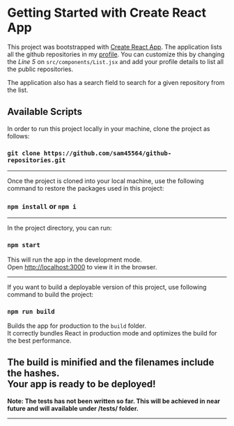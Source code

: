 # Getting Started with Create React App

This project was bootstrapped with [Create React App](https://github.com/facebook/create-react-app). The application lists all the github repositories in my [profile](https://github.com/sam45564). You can customize this by changing the *Line 5* on `src/components/List.jsx` and add your profile details to list all the public repositories.

The application also has a search field to search for a given repository from the list.

## Available Scripts

In order to run this project locally in your machine, clone the project as follows:

### `git clone https://github.com/sam45564/github-repositories.git`
---
Once the project is cloned into your local machine, use the following command to restore the packages used in this project:

### `npm install` or `npm i`
---

In the project directory, you can run:

### `npm start`

This will run the app in the development mode.\
Open [http://localhost:3000](http://localhost:3000) to view it in the browser.

---

If you want to build a deployable version of this project, use following command to build the project:

### `npm run build`

Builds the app for production to the `build` folder.\
It correctly bundles React in production mode and optimizes the build for the best performance.

The build is minified and the filenames include the hashes.\
Your app is ready to be deployed!
---

**Note: The tests has not been written so far. This will be achieved in near future and will available under /tests/ folder.**

---


